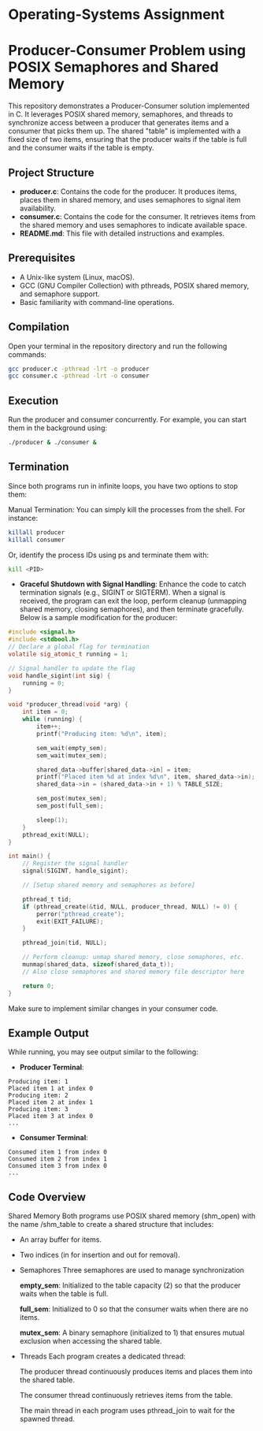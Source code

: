 # Operating-Systems Assignment

# Producer-Consumer Problem using POSIX Semaphores and Shared Memory

This repository demonstrates a Producer-Consumer solution implemented in C. It leverages POSIX shared memory, semaphores, and threads to synchronize access between a producer that generates items and a consumer that picks them up. The shared "table" is implemented with a fixed size of two items, ensuring that the producer waits if the table is full and the consumer waits if the table is empty.

## Project Structure

- **producer.c**: Contains the code for the producer. It produces items, places them in shared memory, and uses semaphores to signal item availability.
- **consumer.c**: Contains the code for the consumer. It retrieves items from the shared memory and uses semaphores to indicate available space.
- **README.md**: This file with detailed instructions and examples.

## Prerequisites

- A Unix-like system (Linux, macOS).
- GCC (GNU Compiler Collection) with pthreads, POSIX shared memory, and semaphore support.
- Basic familiarity with command-line operations.

## Compilation

Open your terminal in the repository directory and run the following commands:

```bash
gcc producer.c -pthread -lrt -o producer
gcc consumer.c -pthread -lrt -o consumer
```

## Execution

Run the producer and consumer concurrently. For example, you can start them in the background using:

```bash
./producer & ./consumer &
```

## Termination

Since both programs run in infinite loops, you have two options to stop them:

Manual Termination:
You can simply kill the processes from the shell. For instance:

```bash
killall producer
killall consumer
```

Or, identify the process IDs using ps and terminate them with:

```bash
kill <PID>
```

- **Graceful Shutdown with Signal Handling**:
Enhance the code to catch termination signals (e.g., SIGINT or SIGTERM). When a signal is received, the program can exit the loop, perform cleanup (unmapping shared memory, closing semaphores), and then terminate gracefully.
Below is a sample modification for the producer:

```c
#include <signal.h>
#include <stdbool.h>
// Declare a global flag for termination
volatile sig_atomic_t running = 1;

// Signal handler to update the flag
void handle_sigint(int sig) {
    running = 0;
}

void *producer_thread(void *arg) {
    int item = 0;
    while (running) {
        item++;
        printf("Producing item: %d\n", item);

        sem_wait(empty_sem);
        sem_wait(mutex_sem);

        shared_data->buffer[shared_data->in] = item;
        printf("Placed item %d at index %d\n", item, shared_data->in);
        shared_data->in = (shared_data->in + 1) % TABLE_SIZE;

        sem_post(mutex_sem);
        sem_post(full_sem);

        sleep(1);
    }
    pthread_exit(NULL);
}

int main() {
    // Register the signal handler
    signal(SIGINT, handle_sigint);

    // [Setup shared memory and semaphores as before]

    pthread_t tid;
    if (pthread_create(&tid, NULL, producer_thread, NULL) != 0) {
        perror("pthread_create");
        exit(EXIT_FAILURE);
    }

    pthread_join(tid, NULL);

    // Perform cleanup: unmap shared memory, close semaphores, etc.
    munmap(shared_data, sizeof(shared_data_t));
    // Also close semaphores and shared memory file descriptor here

    return 0;
}
```

Make sure to implement similar changes in your consumer code.

## Example Output
While running, you may see output similar to the following:

- **Producer Terminal**:
```
Producing item: 1
Placed item 1 at index 0
Producing item: 2
Placed item 2 at index 1
Producing item: 3
Placed item 3 at index 0
...
```

- **Consumer Terminal**:
```
Consumed item 1 from index 0
Consumed item 2 from index 1
Consumed item 3 from index 0
...
```

## Code Overview
Shared Memory
Both programs use POSIX shared memory (shm_open) with the name /shm_table to create a shared structure that includes:

- An array buffer for items.

- Two indices (in for insertion and out for removal).

- Semaphores
    Three semaphores are used to manage synchronization

    **empty_sem**: Initialized to the table capacity (2) so that the producer waits when the table is full.

    **full_sem**: Initialized to 0 so that the consumer waits when there are no items.

    **mutex_sem**: A binary semaphore (initialized to 1) that ensures mutual exclusion when accessing the shared table.

- Threads
    Each program creates a dedicated thread:

    The producer thread continuously produces items and places them into the shared table.

    The consumer thread continuously retrieves items from the table.

    The main thread in each program uses pthread_join to wait for the spawned thread.
